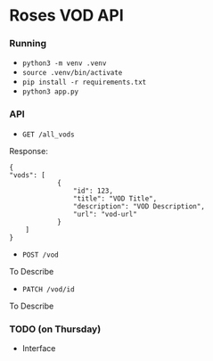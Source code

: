 # Roses VOD API

### Running
* `python3 -m venv .venv`
* `source .venv/bin/activate`
* `pip install -r requirements.txt`
* `python3 app.py`

### API

* `GET /all_vods`

Response: 
```
{
"vods": [
            {
                "id": 123,
                "title": "VOD Title",
                "description": "VOD Description",
                "url": "vod-url"
            }
    ]
}
```

* `POST /vod`

To Describe

* `PATCH /vod/id`

To Describe

### TODO (on Thursday)
* Interface
